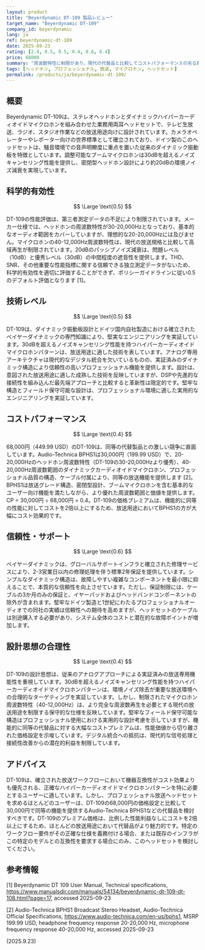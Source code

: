 ```yaml
---
layout: product
title: "Beyerdynamic DT-109 製品レビュー"
target_name: "Beyerdynamic DT-109"
company_id: beyerdynamic
lang: ja
ref: beyerdynamic-dt-109
date: 2025-09-23
rating: [2.4, 0.5, 0.5, 0.4, 0.6, 0.4]
price: 68000
summary: "周波数特性に制限があり、現代の代替品と比較してコストパフォーマンスの劣る業務用放送ヘッドセット。"
tags: [ヘッドホン, プロフェッショナル, 放送, マイクロホン, ヘッドセット]
permalink: /products/ja/beyerdynamic-dt-109/
---
```


## 概要

Beyerdynamic DT-109は、ステレオヘッドホンとダイナミックハイパーカーディオイドマイクロホンを組み合わせた業務用両耳ヘッドセットで、テレビ生放送、ラジオ、スタジオ作業などの放送用途向けに設計されています。カメラオペレーターやレポーター向けの世界標準として確立されており、ドイツ製のこのヘッドセットは、騒音環境での音声明瞭度に重点を置いた従来のダイナミック振動板を特徴としています。調整可能なブームマイクロホンは30dBを超えるノイズキャンセリング性能を提供し、密閉型ヘッドホン設計により約20dBの環境ノイズ減衰を実現しています。

## 科学的有効性

$$ \Large \text{0.5} $$

DT-109の性能評価は、第三者測定データの不足により制限されています。メーカー仕様では、ヘッドホンの周波数特性が30-20,000Hzとなっており、基本的なオーディオ範囲をカバーしていますが、理想的な20-20,000Hzには及びません。マイクロホンの40-12,000Hz周波数特性は、現代の放送規格と比較して高域再生が制限されています。20dBのパッシブノイズ減衰は、問題レベル（10dB）と優秀レベル（30dB）の中間程度の遮音性を提供します。THD、SNR、その他重要な性能指標に関する信頼できる独立測定データがないため、科学的有効性を適切に評価することができず、ポリシーガイドラインに従い0.5のデフォルト評価となります [1]。

## 技術レベル

$$ \Large \text{0.5} $$

DT-109は、ダイナミック振動板設計とドイツ国内自社製造における確立されたベイヤーダイナミックの専門知識により、堅実なエンジニアリングを実証しています。30dBを超えるノイズキャンセリング性能を持つハイパーカーディオイドマイクロホンパターンは、放送用途に適した技術を表しています。アナログ専用アーキテクチャは現代的なデジタル統合を欠いているものの、実証済みのダイナミック構造により信頼性の高いプロフェッショナル機能を提供します。設計は、意図された放送用途に適した成熟した技術を反映していますが、DSPや先進的な接続性を組み込んだ最先端アプローチと比較すると革新性は限定的です。堅牢な構造とフィールド保守可能な設計は、プロフェッショナル環境に適した実用的なエンジニアリングを実証しています。

## コストパフォーマンス

$$ \Large \text{0.4} $$

68,000円（449.99 USD）のDT-109は、同等の代替製品との激しい競争に直面しています。Audio-Technica BPHS1は30,000円（199.99 USD）で、20-20,000Hzのヘッドホン周波数特性（DT-109の30-20,000Hzより優秀）、40-20,000Hz周波数範囲のダイナミックカーディオイドマイクロホン、プロフェッショナル品質の構造、ケーブル付属により、同等の放送機能を提供します [2]。BPHS1は放送グレード構造、密閉型設計、ブームマイクロホンを含む基本的なユーザー向け機能を満たしながら、より優れた周波数範囲と価値を提供します。CP = 30,000円 ÷ 68,000円 = 0.4。DT-109の価格プレミアムは、機能的に同等の性能に対してコストを2倍以上にするため、放送用途においてBPHS1の方が大幅にコスト効果的です。

## 信頼性・サポート

$$ \Large \text{0.6} $$

ベイヤーダイナミックは、グローバルサポートインフラと確立された修理サービスにより、2-3営業日以内の修理処理を伴う標準2年保証を提供しています。シンプルなダイナミック構造は、故障しやすい複雑なコンポーネントを最小限に抑えることで、本質的な信頼性を向上させています。ただし、保証制限には、ケーブルの3か月のみの保証と、イヤーパッドおよびヘッドバンドコンポーネントの除外が含まれます。堅牢なドイツ製造と1世紀にわたるプロフェッショナルオーディオでの同社の実績は信頼性への期待を高めますが、ヘッドセットのケーブルは別途購入する必要があり、システム全体のコストと潜在的な故障ポイントが増加します。

## 設計思想の合理性

$$ \Large \text{0.4} $$

DT-109の設計思想は、従来のアナログアプローチによる実証済みの放送専用機能性を重視しています。30dBを超えるノイズキャンセリング性能を持つハイパーカーディオイドマイクロホンパターンは、環境ノイズ除去が重要な放送環境への合理的なターゲティングを実証しています。しかし、制限されたマイクロホン周波数特性（40-12,000Hz）は、より完全な周波数再生を必要とする現代の放送用途を制限する保守的な仕様を反映しています。堅牢なフィールド保守可能な構造はプロフェッショナル使用における実用的な設計考慮を示していますが、機能的に同等の代替品に対する大幅なコストプレミアムは、性能価値から切り離された価格設定を示唆しています。デジタル統合への抵抗は、現代的な信号処理と接続性改善からの潜在的利益を制限しています。

## アドバイス

DT-109は、確立された放送ワークフローにおいて機器互換性がコスト効果よりも優先される、正確なハイパーカーディオイドマイクロホンパターンを特に必要とするユーザーに適しています。しかし、プロフェッショナル放送ヘッドセットを求めるほとんどのユーザーは、DT-109の68,000円の価格設定と比較して30,000円で同等の機能を提供するAudio-Technica BPHS1などの代替品を検討すべきです。DT-109のプレミアム価格は、比例した性能利益なしにコストを2倍以上にするため、ほとんどの放送用途において代替品がより魅力的です。特定のワークフロー要件がその正確な仕様を義務付ける場合、または既存のインフラがこの特定のモデルとの互換性を要求する場合にのみ、このヘッドセットを検討してください。

## 参考情報

[1] Beyerdynamic DT 109 User Manual, Technical specifications, https://www.manualsdir.com/manuals/54134/beyerdynamic-dt-109-dt-108.html?page=17, accessed 2025-09-23

[2] Audio-Technica BPHS1 Broadcast Stereo Headset, Audio-Technica Official Specifications, https://www.audio-technica.com/en-us/bphs1, MSRP 199.99 USD, headphone frequency response 20-20,000 Hz, microphone frequency response 40-20,000 Hz, accessed 2025-09-23

(2025.9.23)